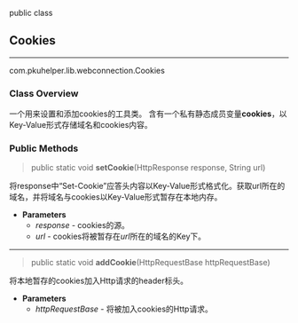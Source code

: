 public class
## Cookies
***
com.pkuhelper.lib.webconnection.Cookies

### Class Overview
一个用来设置和添加cookies的工具类。
含有一个私有静态成员变量**cookies**，以Key-Value形式存储域名和cookies内容。

### Public Methods
> public static void **setCookie**(HttpResponse response, String url)

将response中“Set-Cookie”应答头内容以Key-Value形式格式化。获取url所在的域名，并将域名与cookies以Key-Value形式暂存在本地内存。
- **Parameters**
	- *response* - cookies的源。
	- *url* - cookies将被暂存在*url*所在的域名的Key下。

***
> public static void **addCookie**(HttpRequestBase httpRequestBase)

将本地暂存的cookies加入Http请求的header标头。
- **Parameters**
	- *httpRequestBase* - 将被加入cookies的Http请求。